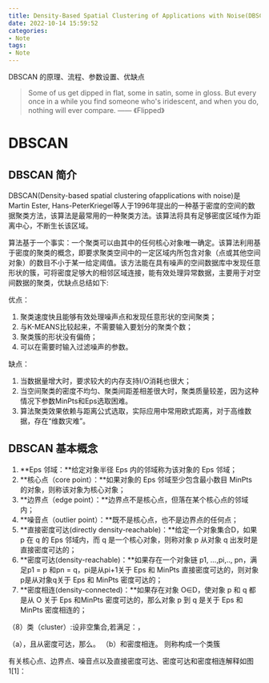 ```yaml
---
title: Density-Based Spatial Clustering of Applications with Noise(DBSCAN)算法
date: 2022-10-14 15:59:52
categories:
- Note
tags: 
- Note
---
```


DBSCAN 的原理、流程、参数设置、优缺点

> Some of us get dipped in flat, some in satin, some in gloss. But every once in a while you find someone who's iridescent, and when you do, nothing will ever compare. —— 《Flipped》

# DBSCAN

## DBSCAN 简介

DBSCAN(Density-based spatial clustering ofapplications with noise)是Martin Ester, Hans-PeterKriegel等人于1996年提出的一种基于密度的空间的数据聚类方法，该算法是最常用的一种聚类方法。该算法将具有足够密度区域作为距离中心，不断生长该区域。

算法基于一个事实：一个聚类可以由其中的任何核心对象唯一确定。该算法利用基于密度的聚类的概念，即要求聚类空间中的一定区域内所包含对象（点或其他空间对象）的数目不小于某一给定阈值。该方法能在具有噪声的空间数据库中发现任意形状的簇，可将密度足够大的相邻区域连接，能有效处理异常数据，主要用于对空间数据的聚类，优缺点总结如下:

优点：

1. 聚类速度快且能够有效处理噪声点和发现任意形状的空间聚类；
2. 与K-MEANS比较起来，不需要输入要划分的聚类个数；
3. 聚类簇的形状没有偏倚；
4. 可以在需要时输入过滤噪声的参数。

缺点：

1. 当数据量增大时，要求较大的内存支持I/O消耗也很大；
2. 当空间聚类的密度不均匀、聚类间距差相差很大时，聚类质量较差，因为这种情况下参数MinPts和Eps选取困难。
3. 算法聚类效果依赖与距离公式选取，实际应用中常用欧式距离，对于高维数据，存在“维数灾难”。

## DBSCAN 基本概念

1. **Eps 邻域：**给定对象半径 Eps 内的邻域称为该对象的 Eps 邻域；
2. **核心点（core point）：**如果对象的 Eps 邻域至少包含最小数目 MinPts 的对象，则称该对象为核心对象；
3. **边界点（edge point）：**边界点不是核心点，但落在某个核心点的邻域内；
4. **噪音点（outlier point）：**既不是核心点，也不是边界点的任何点；
5. **直接密度可达(directly density-reachable)：**给定一个对象集合D，如果 p 在 q 的 Eps 邻域内，而 q 是一个核心对象，则称对象 p 从对象 q 出发时是直接密度可达的；
6. **密度可达(density-reachable)：**如果存在一个对象链  p1, …,pi,.., pn，满足p1 = p 和pn = q，pi是从pi+1关于 Eps 和 MinPts 直接密度可达的，则对象p是从对象q关于 Eps 和 MinPts 密度可达的；
7. **密度相连(density-connected)：**如果存在对象 O∈D，使对象 p 和 q 都是从 O 关于 Eps 和MinPts 密度可达的，那么对象 p 到 q 是关于 Eps 和 MinPts 密度相连的；

（8）类（cluster）:设非空集合,若满足：，

（a），且从密度可达，那么。
（b）和密度相连。
则称构成一个类簇

有关核心点、边界点、噪音点以及直接密度可达、密度可达和密度相连解释如图1[1]：

